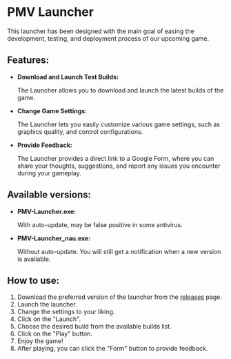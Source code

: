 # PMV Launcher

This launcher has been designed with the main goal of easing the development, testing, and deployment process of our upcoming game.

## Features:

- **Download and Launch Test Builds:** 

    The Launcher allows you to download and launch the latest builds of the game.

- **Change Game Settings:** 

   The Launcher lets you easily customize various game settings, such as graphics quality, and control configurations.

 - **Provide Feedback:** 

    The Launcher provides a direct link to a Google Form, where you can share your thoughts, suggestions, and report any issues you encounter during your gameplay.

## Available versions:
- **PMV-Launcher.exe:**

  With auto-update, may be false positive in some antivirus.
- **PMV-Launcher_nau.exe:**

  Without auto-update. You will still get a notification when a new version is available.

## How to use:
1. Download the preferred version of the launcher from the [releases](https://github.com/MikeAtom/PMV-Launcher/releases) page.
2. Launch the launcher.
3. Change the settings to your liking.
4. Click on the "Launch".
5. Choose the desired build from the available builds list.
6. Click on the "Play" button.
7. Enjoy the game!
8. After playing, you can click the "Form" button to provide feedback.
